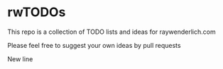 # rwTODOs

This repo is a collection of TODO lists and ideas for raywenderlich.com

Please feel free to suggest your own ideas by pull requests 

New line
